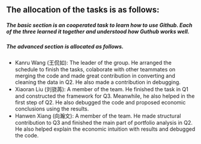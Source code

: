 ## The allocation of the tasks is as follows:
##### The basic section is an cooperated task to learn how to use Github. Each of the three learned it together and understood how Guthub works well.
##### The advanced section is allocated as follows.
-  Kanru Wang (王侃如): The leader of the group. He arranged the schedule to finish the tasks, colaborate with other teammates on merging the code and made great contribution in converting and cleaning the data in Q2. He also made a contribution in debugging.
- Xiaoran Liu (刘骁苒): A member of the team. He finished the task in Q1 and constructed the framework for Q3. Meanwhile, he also helped in the first step of Q2. He also debugged the code and proposed economic conclusions using the results.
- Hanwen Xiang (向瀚文): A member of the team. He made structural contribution to Q3 and finished the main part of portfolio analysis in Q2. He also helped explain the economic intuition with results and debugged the code.
